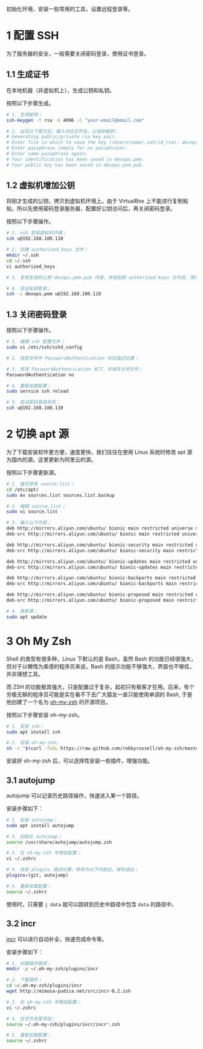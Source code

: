 初始化环境，安装一些常用的工具，设置远程登录等。

# 1 配置 SSH

为了服务器的安全，一般需要关闭密码登录，使用证书登录。

## 1.1 生成证书

在本地机器（非虚拟机上），生成公钥和私钥。

按照以下步骤生成。

``` sh
# 1. 生成秘钥；
ssh-keygen -t rsa -b 4096 -C "your-email@email.com"

# 2. 出现以下提示后，输入对应文件名，以保存秘钥；
# Generating public/private rsa key pair.
# Enter file in which to save the key (/Users/name/.ssh/id_rsa): devops.pem
# Enter passphrase (empty for no passphrase):
# Enter same passphrase again:
# Your identification has been saved in devops.pem.
# Your public key has been saved in devops.pem.pub.
```

## 1.2 虚拟机增加公钥

将刚才生成的公钥，拷贝到虚拟机环境上。由于 VirtualBox 上不能进行复制粘贴，所以先使用密码登录服务器，配置好公钥访问后，再关闭密码登录。

按照以下步骤操作。

``` sh
# 1. ssh 登录虚拟机环境；
ssh u@192.168.100.110

# 2. 创建 authorized_keys 文件；
mkdir ~/.ssh
cd ~/.ssh
vi authorized_keys

# 3. 复制生成的公钥 devops.pem.pub 内容，并粘贴到 authorized_keys 文件后，保存并关闭；

# 4. 验证私钥登录；
ssh -i devops.pem u@192.168.100.110
```

## 1.3 关闭密码登录

按照以下步骤操作。

``` sh
# 1. 编辑 ssh 配置文件；
sudo vi /etc/ssh/sshd_config

# 2. 找到文件中 PasswordAuthentication 对应描述位置；

# 3. 修改 PasswordAuthentication 如下，并保存关闭文件；
PasswordAuthentication no

# 4. 重新加载配置；
sudo service ssh reload

# 5. 尝试密码登录失败；
ssh u@192.168.100.110
```

# 2 切换 apt 源

为了下载安装软件更方便，速度更快，我们往往在使用 Linux 系统时修改 apt 源为国内的源。这里更新为阿里云的源。

按照以下步骤更新源。

``` sh
# 1. 备份原有 source.list；
cd /etc/apt/
sudo mv sources.list sources.list.backup

# 2. 编辑 source.list；
sudo vi source.list

# 3. 输入以下内容；
deb http://mirrors.aliyun.com/ubuntu/ bionic main restricted universe multiverse
deb-src http://mirrors.aliyun.com/ubuntu/ bionic main restricted universe multiverse

deb http://mirrors.aliyun.com/ubuntu/ bionic-security main restricted universe multiverse
deb-src http://mirrors.aliyun.com/ubuntu/ bionic-security main restricted universe multiverse

deb http://mirrors.aliyun.com/ubuntu/ bionic-updates main restricted universe multiverse
deb-src http://mirrors.aliyun.com/ubuntu/ bionic-updates main restricted universe multiverse

deb http://mirrors.aliyun.com/ubuntu/ bionic-backports main restricted universe multiverse
deb-src http://mirrors.aliyun.com/ubuntu/ bionic-backports main restricted universe multiverse

deb http://mirrors.aliyun.com/ubuntu/ bionic-proposed main restricted universe multiverse
deb-src http://mirrors.aliyun.com/ubuntu/ bionic-proposed main restricted universe multiverse

# 4. 更新源；
sudo apt update
```

# 3 Oh My Zsh

Shell 的类型有很多种，Linux 下默认的是 Bash，虽然 Bash 的功能已经很强大，但对于以懒惰为美德的程序员来说，Bash 的提示功能不够强大，界面也不够炫，并非理想工具。

而 ZSH 的功能极其强大，只是配置过于复杂，起初只有极客才在用。后来，有个穷极无聊的程序员可能是实在看不下去广大猿友一直只能使用单调的 Bash, 于是他创建了一个名为 [oh-my-zsh](https://ohmyz.sh/) 的开源项目。

按照以下步骤安装 oh-my-zsh。

``` sh
# 1. 安装 zsh；
sudo apt install zsh

# 2. 安装 oh-my-zsh;
sh -c "$(curl -fsSL https://raw.github.com/robbyrussell/oh-my-zsh/master/tools/install.sh)"
```

安装好 oh-my-zsh 后，可以选择性安装一些插件，增强功能。

## 3.1 autojump

autojump 可以记录历史路径操作，快速进入某一个路径。

安装步骤如下：

``` sh
# 1. 安装 autojump；
sudo apt install autojump

# 2. 初始化 autojump；
source /usr/share/autojump/autojump.zsh

# 3. 在 oh-my-zsh 中增加配置；
vi ~/.zshrc

# 4. 找到 plugins 描述位置，修改为以下内容后，保存退出；
plugins=(git, autojump)

# 5. 重新加载配置；
source ~/.zshrc
```

使用时，只需要 `j data` 就可以跳转到历史中路径中包含 `data` 的路径中。

## 3.2 incr

[incr](http://mimosa-pudica.net/zsh-incremental.html) 可以进行自动补全，快速完成命令等。

安装步骤如下：

``` sh
# 1. 创建插件路径；
mkdir -p ~/.oh-my-zsh/plugins/incr

# 2. 下载插件；
cd ~/.oh-my-zsh/plugins/incr
wget http://mimosa-pudica.net/src/incr-0.2.zsh

# 3. 在 oh-my-zsh 中增加配置；
vi ~/.zshrc

# 4. 在文件末尾添加；
source ~/.oh-my-zsh/plugins/incr/incr*.zsh

# 5. 重新加载配置；
source ~/.zshrc
```



